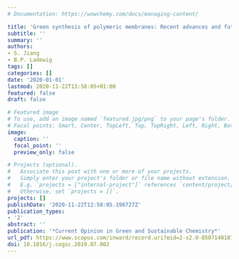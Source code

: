 ```yaml
---
# Documentation: https://wowchemy.com/docs/managing-content/

title: 'Green synthesis of polymeric membranes: Recent advances and future prospects'
subtitle: ''
summary: ''
authors:
- S. Jiang
- B.P. Ladewig
tags: []
categories: []
date: '2020-01-01'
lastmod: 2020-11-22T13:58:05+01:00
featured: false
draft: false

# Featured image
# To use, add an image named `featured.jpg/png` to your page's folder.
# Focal points: Smart, Center, TopLeft, Top, TopRight, Left, Right, BottomLeft, Bottom, BottomRight.
image:
  caption: ''
  focal_point: ''
  preview_only: false

# Projects (optional).
#   Associate this post with one or more of your projects.
#   Simply enter your project's folder or file name without extension.
#   E.g. `projects = ["internal-project"]` references `content/project/deep-learning/index.md`.
#   Otherwise, set `projects = []`.
projects: []
publishDate: '2020-11-22T12:58:05.198727Z'
publication_types:
- '2'
abstract: ''
publication: '*Current Opinion in Green and Sustainable Chemistry*'
url_pdf: https://www.scopus.com/inward/record.uri?eid=2-s2.0-85071401878&doi=10.1016%2fj.cogsc.2019.07.002&partnerID=40&md5=1fbb29783a69430ac6f004b8d3245fa8
doi: 10.1016/j.cogsc.2019.07.002
---
```

